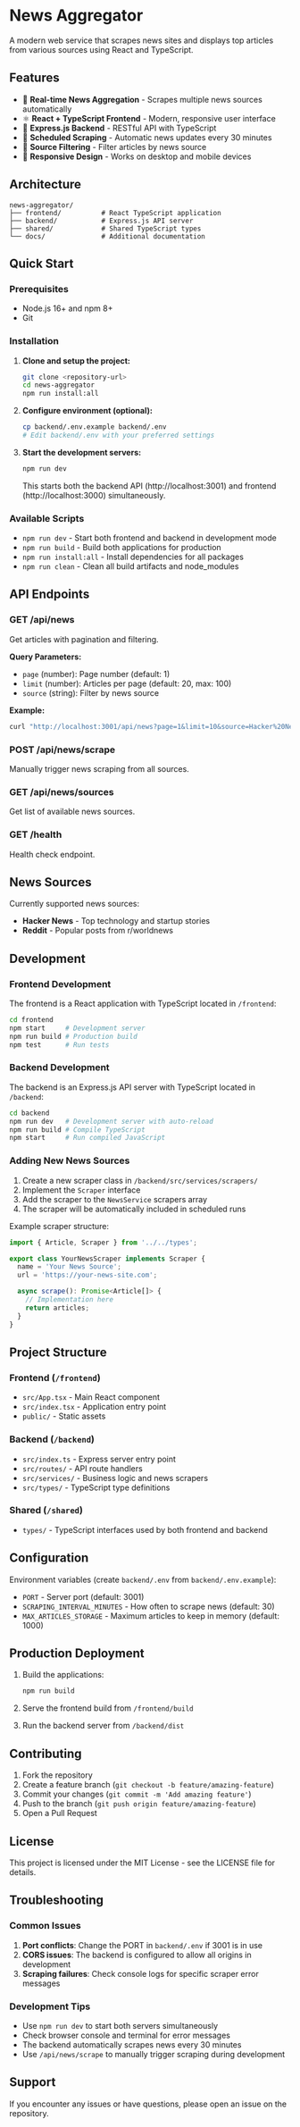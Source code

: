 # News Aggregator

A modern web service that scrapes news sites and displays top articles from various sources using React and TypeScript.

## Features

- 🚀 **Real-time News Aggregation** - Scrapes multiple news sources automatically
- ⚛️ **React + TypeScript Frontend** - Modern, responsive user interface
- 🔄 **Express.js Backend** - RESTful API with TypeScript
- 📅 **Scheduled Scraping** - Automatic news updates every 30 minutes
- 🎯 **Source Filtering** - Filter articles by news source
- 📱 **Responsive Design** - Works on desktop and mobile devices

## Architecture

```
news-aggregator/
├── frontend/          # React TypeScript application
├── backend/           # Express.js API server
├── shared/            # Shared TypeScript types
└── docs/              # Additional documentation
```

## Quick Start

### Prerequisites

- Node.js 16+ and npm 8+
- Git

### Installation

1. **Clone and setup the project:**
   ```bash
   git clone <repository-url>
   cd news-aggregator
   npm run install:all
   ```

2. **Configure environment (optional):**
   ```bash
   cp backend/.env.example backend/.env
   # Edit backend/.env with your preferred settings
   ```

3. **Start the development servers:**
   ```bash
   npm run dev
   ```
   
   This starts both the backend API (http://localhost:3001) and frontend (http://localhost:3000) simultaneously.

### Available Scripts

- `npm run dev` - Start both frontend and backend in development mode
- `npm run build` - Build both applications for production
- `npm run install:all` - Install dependencies for all packages
- `npm run clean` - Clean all build artifacts and node_modules

## API Endpoints

### GET /api/news
Get articles with pagination and filtering.

**Query Parameters:**
- `page` (number): Page number (default: 1)
- `limit` (number): Articles per page (default: 20, max: 100)
- `source` (string): Filter by news source

**Example:**
```bash
curl "http://localhost:3001/api/news?page=1&limit=10&source=Hacker%20News"
```

### POST /api/news/scrape
Manually trigger news scraping from all sources.

### GET /api/news/sources
Get list of available news sources.

### GET /health
Health check endpoint.

## News Sources

Currently supported news sources:

- **Hacker News** - Top technology and startup stories
- **Reddit** - Popular posts from r/worldnews

## Development

### Frontend Development

The frontend is a React application with TypeScript located in `/frontend`:

```bash
cd frontend
npm start     # Development server
npm run build # Production build
npm test      # Run tests
```

### Backend Development

The backend is an Express.js API server with TypeScript located in `/backend`:

```bash
cd backend
npm run dev   # Development server with auto-reload
npm run build # Compile TypeScript
npm start     # Run compiled JavaScript
```

### Adding New News Sources

1. Create a new scraper class in `/backend/src/services/scrapers/`
2. Implement the `Scraper` interface
3. Add the scraper to the `NewsService` scrapers array
4. The scraper will be automatically included in scheduled runs

Example scraper structure:

```typescript
import { Article, Scraper } from '../../types';

export class YourNewsScraper implements Scraper {
  name = 'Your News Source';
  url = 'https://your-news-site.com';

  async scrape(): Promise<Article[]> {
    // Implementation here
    return articles;
  }
}
```

## Project Structure

### Frontend (`/frontend`)
- `src/App.tsx` - Main React component
- `src/index.tsx` - Application entry point
- `public/` - Static assets

### Backend (`/backend`)
- `src/index.ts` - Express server entry point
- `src/routes/` - API route handlers
- `src/services/` - Business logic and news scrapers
- `src/types/` - TypeScript type definitions

### Shared (`/shared`)
- `types/` - TypeScript interfaces used by both frontend and backend

## Configuration

Environment variables (create `backend/.env` from `backend/.env.example`):

- `PORT` - Server port (default: 3001)
- `SCRAPING_INTERVAL_MINUTES` - How often to scrape news (default: 30)
- `MAX_ARTICLES_STORAGE` - Maximum articles to keep in memory (default: 1000)

## Production Deployment

1. Build the applications:
   ```bash
   npm run build
   ```

2. Serve the frontend build from `/frontend/build`

3. Run the backend server from `/backend/dist`

## Contributing

1. Fork the repository
2. Create a feature branch (`git checkout -b feature/amazing-feature`)
3. Commit your changes (`git commit -m 'Add amazing feature'`)
4. Push to the branch (`git push origin feature/amazing-feature`)
5. Open a Pull Request

## License

This project is licensed under the MIT License - see the LICENSE file for details.

## Troubleshooting

### Common Issues

1. **Port conflicts**: Change the PORT in `backend/.env` if 3001 is in use
2. **CORS issues**: The backend is configured to allow all origins in development
3. **Scraping failures**: Check console logs for specific scraper error messages

### Development Tips

- Use `npm run dev` to start both servers simultaneously
- Check browser console and terminal for error messages
- The backend automatically scrapes news every 30 minutes
- Use `/api/news/scrape` to manually trigger scraping during development

## Support

If you encounter any issues or have questions, please open an issue on the repository.
